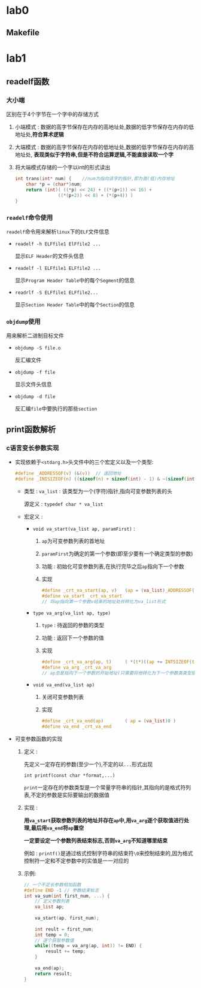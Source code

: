 # lab0

## Makefile

# lab1

## readelf函数

### 大小端

区别在于4个字节在一个字中的存储方式

1. 小端模式 : 数据的高字节保存在内存的高地址处,数据的低字节保存在内存的低地址处,**符合算术逻辑**

2. 大端模式 : 数据的高字节保存在内存的低地址处,数据的低字节保存在内存的高地址处, **表现类似于字符串,但是不符合运算逻辑,不能直接读取一个字**

3. 将大端模式存储的一个字以int的形式读出

   ```c
   int trans(int* num) {	//num为指向该字的指针,即为首(低)内存地址
       char *p = (char*)num;
       return (int)( ((*p) << 24) + ((*(p+1)) << 16) + 
                   ((*(p+2)) << 8) + (*(p+4)) )   
   }
   ```

### `readelf`命令使用

`readelf`命令用来解析`linux`下的`ELF`文件信息

* `readelf -h ELFfile1 ElFfile2 ...`

  显示`ELF Header`的文件头信息

* `readelf -l ELFfile1 ELFfile2 ...`

  显示`Program Header Table`中的每个`Segment`的信息

* `readrlf -S ELFfile1 ELFfile2...`

  显示`Section Header Table`中的每个`Section`的信息

### `objdump`使用

用来解析二进制目标文件

* `objdump -S file.o`

  反汇编文件

* `objdump -f file`

  显示文件头信息

* `objdump -d file`

  反汇编`file`中要执行的那些`section`

## print函数解析

### c语言变长参数实现

* 实现依赖于`<stdarg.h>`头文件中的三个宏定义以及一个类型:

  ```c
  #define _ADDRESSOF(v)	(&(v))	// 返回地址
  #define _INISIZEOF(n)	((sizeof(n) + sizeof(int) - 1) & ~(sizeof(int)))	// 返回在该机器下n所占的字节数
  ```

  * 类型 : `va_list` : 该类型为一个(字符)指针,指向可变参数列表的头

    源定义 : `typedef char * va_list`

  * 宏定义 :

    * `void va_start(va_list ap, paramFirst)` : 

      1. `ap`为可变参数列表的首地址

      2. `paramFirst`为确定的第一个参数(即至少要有一个确定类型的参数)

      3. 功能 : 初始化可变参数列表,在执行完毕之后`ap`指向下一个参数

      4. 实现

         ```c
         #define _crt_va_start(ap, v)	(ap = (va_list)_ADDRESSOF(v) + _INTSIZEOF(v))
         #define va_start _crt_va_start	
         // 将ap指向第一个参数v结束的地址处并转化为va_list形式
         ```

    * `type va_arg(va_list ap, type)`

      1. `type` : 待返回的参数的类型

      2. 功能 : 返回下一个参数的值

      3. 实现

         ```c
         #define _crt_va_arg(ap, t)		( *(t*)((ap += INTSIZEOF(t)) - _INTSIZE(t)) )
         #define va_arg _crt_va_arg
         // ap总是指向下一个参数的开始地址(只需要将他转化为下一个参数类类型指针即可
         ```

    * `void va_end(va_list ap)`

      1. 关闭可变参数列表

      2. 实现

         ```c
         #define _crt_va_end(ap)		( ap = (va_list)0 )
         #define va_end _crt_va_end
         ```

* 可变参数函数的实现

  1. 定义 :

     先定义一定存在的参数(至少一个),不定的以`...`形式出现

     `int printf(const char *format,...)` 

     `print`一定存在的参数类型是一个常量字符串的指针,其指向的是格式符列表,不定的参数是实际要输出的数据值

  2. 实现 :

     **用`va_start`获取参数列表的地址并存在`ap`中,用`va_arg`逐个获取值进行处理,最后用`va_end`将`ap`置空**

     **一定要设定一个参数列表结束标志,否则`va_arg`不知道哪里结束**

     例如 : `printf()`是通过格式控制字符串的结束符`\0`来控制结束的,因为格式控制符一定和不定参数中的实值是一一对应的

  3. 示例:

     ```c
     // 一个不定长参数相加函数
     #define END -1	// 参数结束标志
     int va_sum(int first_num, ...) {
         // 定义参数列表
         va_list ap;
         
         va_start(ap, first_num);
         
         int reult = first_num;
         int temp = 0;
         // 逐个获取参数值
         while((temp = va_arg(ap, int)) != END) {
             result += temp;
         }
         
         va_end(ap);
         return result;
     }
     ```

     